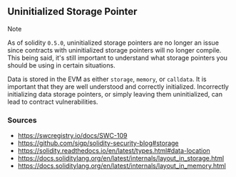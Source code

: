 ## Uninitialized Storage Pointer

> [!NOTE]  
> As of solidity `0.5.0`, uninitialized storage pointers are no longer an issue since contracts with uninitialized storage pointers will no longer compile. This being said, it's still important to understand what storage pointers you should be using in certain situations.

Data is stored in the EVM as either `storage`, `memory`, or `calldata`. It is important that they are well understood and correctly initialized. Incorrectly initializing data storage pointers, or simply leaving them uninitialized, can lead to contract vulnerabilities. 

### Sources

- https://swcregistry.io/docs/SWC-109
- https://github.com/sigp/solidity-security-blog#storage
- https://solidity.readthedocs.io/en/latest/types.html#data-location
- https://docs.soliditylang.org/en/latest/internals/layout_in_storage.html
- https://docs.soliditylang.org/en/latest/internals/layout_in_memory.html